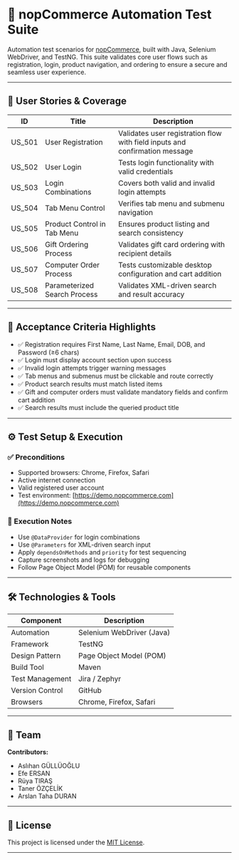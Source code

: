 # 🛒 nopCommerce Automation Test Suite

Automation test scenarios for [nopCommerce](https://demo.nopcommerce.com), built with Java, Selenium WebDriver, and TestNG. This suite validates core user flows such as registration, login, product navigation, and ordering to ensure a secure and seamless user experience.

---

## 📌 User Stories & Coverage

| ID      | Title                             | Description                                                                 |
|---------|-----------------------------------|-----------------------------------------------------------------------------|
| US_501  | User Registration                 | Validates user registration flow with field inputs and confirmation message |
| US_502  | User Login                        | Tests login functionality with valid credentials                            |
| US_503  | Login Combinations                | Covers both valid and invalid login attempts                                |
| US_504  | Tab Menu Control                  | Verifies tab menu and submenu navigation                                    |
| US_505  | Product Control in Tab Menu       | Ensures product listing and search consistency                              |
| US_506  | Gift Ordering Process             | Validates gift card ordering with recipient details                         |
| US_507  | Computer Order Process            | Tests customizable desktop configuration and cart addition                  |
| US_508  | Parameterized Search Process      | Validates XML-driven search and result accuracy                             |

---

## 📝 Acceptance Criteria Highlights

- ✅ Registration requires First Name, Last Name, Email, DOB, and Password (≥6 chars)
- ✅ Login must display account section upon success
- ✅ Invalid login attempts trigger warning messages
- ✅ Tab menus and submenus must be clickable and route correctly
- ✅ Product search results must match listed items
- ✅ Gift and computer orders must validate mandatory fields and confirm cart addition
- ✅ Search results must include the queried product title

---

## ⚙️ Test Setup & Execution

### ✅ Preconditions

- Supported browsers: Chrome, Firefox, Safari
- Active internet connection
- Valid registered user account
- Test environment: [https://demo.nopcommerce.com](https://demo.nopcommerce.com)

### 🚀 Execution Notes

- Use `@DataProvider` for login combinations
- Use `@Parameters` for XML-driven search input
- Apply `dependsOnMethods` and `priority` for test sequencing
- Capture screenshots and logs for debugging
- Follow Page Object Model (POM) for reusable components

---

## 🛠️ Technologies & Tools

| Component        | Description                     |
|------------------|---------------------------------|
| Automation       | Selenium WebDriver (Java)       |
| Framework        | TestNG                          |
| Design Pattern   | Page Object Model (POM)         |
| Build Tool       | Maven                           |
| Test Management  | Jira / Zephyr                   |
| Version Control  | GitHub                          |
| Browsers         | Chrome, Firefox, Safari         |

---

## 👥 Team

**Contributors:**  
- Aslıhan GÜLLÜOĞLU
- Efe ERSAN
- Rüya TIRAŞ
- Taner ÖZÇELİK
- Arslan Taha DURAN
---

## 📄 License

This project is licensed under the [MIT License](LICENSE).

---

